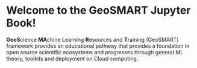 # Welcome to the GeoSMART Jupyter Book!

**GeoS**cience **MA**chine Learning **R**esources and **T**raining (GeoSMART) framework provides an educational pathway that provides a foundation in open source scientific ecosystems and progresses through general ML theory, toolkits and deployment on Cloud computing.


